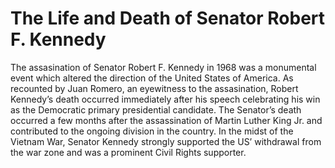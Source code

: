 # The Life and Death of Senator Robert F. Kennedy

<!-- Just a few simple things here please.  -->
The assasination of Senator Robert F. Kennedy in 1968 was a monumental event which altered the direction of the United States of America. As recounted by Juan Romero, an eyewitness to the assasination, Robert Kennedy’s death occurred immediately after his speech celebrating his win as the Democratic primary presidential candidate. The Senator’s death occurred a few months after the assassination of Martin Luther King Jr. and contributed to the ongoing division in the country. In the midst of the Vietnam War, Senator Kennedy strongly supported the US’ withdrawal from the war zone and was a prominent Civil Rights supporter.  
